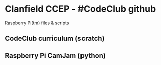 # Clanfield CCEP - #CodeClub github
Raspberry Pi(tm) files & scripts
## CodeClub curriculum (scratch)
## Raspberry Pi CamJam (python)
